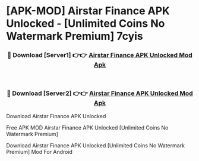 # [APK-MOD] Airstar Finance APK Unlocked - [Unlimited Coins No Watermark Premium] 7cyis



<div align="center">
<h3>🔴 Download [Server1] 👉👉 <a href="https://momento.my/?title=Airstar_Finance_APK_Unlocked">Airstar Finance APK Unlocked Mod Apk</a></h3><br>

<h3>🔴 Download [Server2] 👉👉 <a href="https://momento.my/?title=Airstar_Finance_APK_Unlocked">Airstar Finance APK Unlocked Mod Apk</a></h3>
</div>



Download Airstar Finance APK Unlocked 

Free APK MOD Airstar Finance APK Unlocked [Unlimited Coins No Watermark Premium]

Download Airstar Finance APK Unlocked [Unlimited Coins No Watermark Premium] Mod For Android
